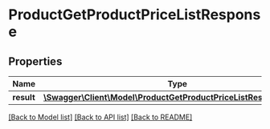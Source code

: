 # ProductGetProductPriceListResponse

## Properties
Name | Type | Description | Notes
------------ | ------------- | ------------- | -------------
**result** | [**\Swagger\Client\Model\ProductGetProductPriceListResponseResult**](ProductGetProductPriceListResponseResult.md) |  | [optional] 

[[Back to Model list]](../README.md#documentation-for-models) [[Back to API list]](../README.md#documentation-for-api-endpoints) [[Back to README]](../README.md)



